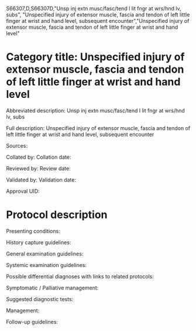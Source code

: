 S66307,D,S66307D,"Unsp inj extn musc/fasc/tend l lit fngr at wrs/hnd lv, subs", "Unspecified injury of extensor muscle, fascia and tendon of left little finger at wrist and hand level, subsequent encounter","Unspecified injury of extensor muscle, fascia and tendon of left little finger at wrist and hand level"
# Category title: Unspecified injury of extensor muscle, fascia and tendon of left little finger at wrist and hand level

Abbreviated description: Unsp inj extn musc/fasc/tend l lit fngr at wrs/hnd lv, subs

Full description: Unspecified injury of extensor muscle, fascia and tendon of left little finger at wrist and hand level, subsequent encounter

Sources:

Collated by:
Collation date:

Reviewed by:
Review date:

Validated by:
Validation date:

Approval UID:

# Protocol description

Presenting conditions:

History capture guidelines:

General examination guidelines:

Systemic examination guidelines:

Possible differential diagnoses with links to related protocols:

Symptomatic / Palliative management:

Suggested diagnostic tests:

Management:

Follow-up guidelines:
